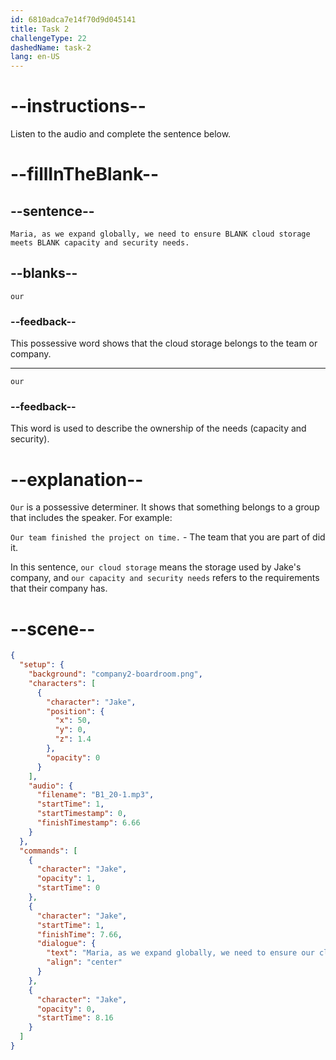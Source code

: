 ```yaml
---
id: 6810adca7e14f70d9d045141
title: Task 2
challengeType: 22
dashedName: task-2
lang: en-US
---
```


<!-- (audio) Jake: Maria, as we expand globally, we need to ensure our cloud storage meets our capacity and security needs. -->

# --instructions--

Listen to the audio and complete the sentence below.

# --fillInTheBlank--

## --sentence--

`Maria, as we expand globally, we need to ensure BLANK cloud storage meets BLANK capacity and security needs.`

## --blanks--

`our`

### --feedback--

This possessive word shows that the cloud storage belongs to the team or company.

---

`our`

### --feedback--

This word is used to describe the ownership of the needs (capacity and security).

# --explanation--

`Our` is a possessive determiner. It shows that something belongs to a group that includes the speaker. For example:

`Our team finished the project on time.` - The team that you are part of did it.

In this sentence, `our cloud storage` means the storage used by Jake's company, and `our capacity and security needs` refers to the requirements that their company has.

# --scene--

```json
{
  "setup": {
    "background": "company2-boardroom.png",
    "characters": [
      {
        "character": "Jake",
        "position": {
          "x": 50,
          "y": 0,
          "z": 1.4
        },
        "opacity": 0
      }
    ],
    "audio": {
      "filename": "B1_20-1.mp3",
      "startTime": 1,
      "startTimestamp": 0,
      "finishTimestamp": 6.66
    }
  },
  "commands": [
    {
      "character": "Jake",
      "opacity": 1,
      "startTime": 0
    },
    {
      "character": "Jake",
      "startTime": 1,
      "finishTime": 7.66,
      "dialogue": {
        "text": "Maria, as we expand globally, we need to ensure our cloud storage meets our capacity and security needs.",
        "align": "center"
      }
    },
    {
      "character": "Jake",
      "opacity": 0,
      "startTime": 8.16
    }
  ]
}
```
